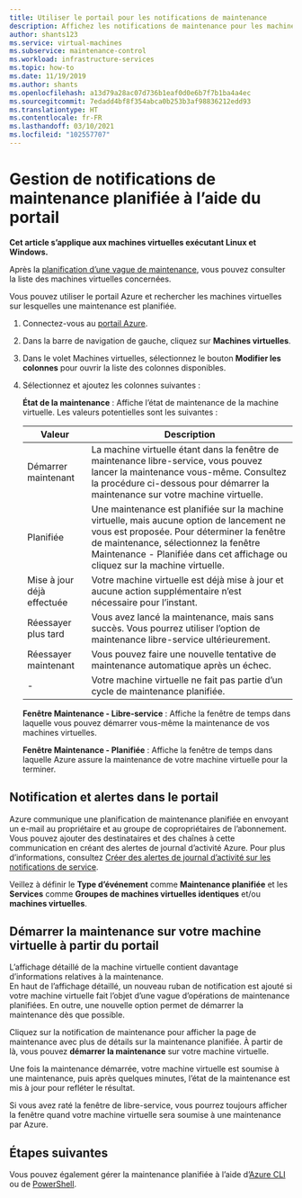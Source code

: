 ```yaml
---
title: Utiliser le portail pour les notifications de maintenance
description: Affichez les notifications de maintenance pour les machines virtuelles s’exécutant dans Azure et démarrez la maintenance en libre-service à l’aide du portail.
author: shants123
ms.service: virtual-machines
ms.subservice: maintenance-control
ms.workload: infrastructure-services
ms.topic: how-to
ms.date: 11/19/2019
ms.author: shants
ms.openlocfilehash: a13d79a28ac07d736b1eaf0d0e6b7f7b1ba4a4ec
ms.sourcegitcommit: 7edadd4bf8f354abca0b253b3af98836212edd93
ms.translationtype: HT
ms.contentlocale: fr-FR
ms.lasthandoff: 03/10/2021
ms.locfileid: "102557707"
---
```

# <a name="handling-planned-maintenance-notifications-using-the-portal"></a>Gestion de notifications de maintenance planifiée à l’aide du portail

**Cet article s’applique aux machines virtuelles exécutant Linux et Windows.**

Après la [planification d’une vague de maintenance](maintenance-notifications.md), vous pouvez consulter la liste des machines virtuelles concernées. 

Vous pouvez utiliser le portail Azure et rechercher les machines virtuelles sur lesquelles une maintenance est planifiée.

1. Connectez-vous au [portail Azure](https://portal.azure.com).

2. Dans la barre de navigation de gauche, cliquez sur **Machines virtuelles**.

3. Dans le volet Machines virtuelles, sélectionnez le bouton **Modifier les colonnes** pour ouvrir la liste des colonnes disponibles.

4. Sélectionnez et ajoutez les colonnes suivantes :

   **État de la maintenance** : Affiche l’état de maintenance de la machine virtuelle. Les valeurs potentielles sont les suivantes :
      
    | Valeur | Description |
    |-------|-------------|
    | Démarrer maintenant | La machine virtuelle étant dans la fenêtre de maintenance libre-service, vous pouvez lancer la maintenance vous-même. Consultez la procédure ci-dessous pour démarrer la maintenance sur votre machine virtuelle. | 
    | Planifiée | Une maintenance est planifiée sur la machine virtuelle, mais aucune option de lancement ne vous est proposée. Pour déterminer la fenêtre de maintenance, sélectionnez la fenêtre Maintenance - Planifiée dans cet affichage ou cliquez sur la machine virtuelle. | 
    | Mise à jour déjà effectuée | Votre machine virtuelle est déjà mise à jour et aucune action supplémentaire n’est nécessaire pour l’instant. | 
    | Réessayer plus tard | Vous avez lancé la maintenance, mais sans succès. Vous pourrez utiliser l’option de maintenance libre-service ultérieurement. | 
    | Réessayer maintenant | Vous pouvez faire une nouvelle tentative de maintenance automatique après un échec. | 
    | - | Votre machine virtuelle ne fait pas partie d’un cycle de maintenance planifiée. |

   **Fenêtre Maintenance - Libre-service** : Affiche la fenêtre de temps dans laquelle vous pouvez démarrer vous-même la maintenance de vos machines virtuelles.
   
   **Fenêtre Maintenance - Planifiée** : Affiche la fenêtre de temps dans laquelle Azure assure la maintenance de votre machine virtuelle pour la terminer. 



## <a name="notification-and-alerts-in-the-portal"></a>Notification et alertes dans le portail

Azure communique une planification de maintenance planifiée en envoyant un e-mail au propriétaire et au groupe de copropriétaires de l’abonnement. Vous pouvez ajouter des destinataires et des chaînes à cette communication en créant des alertes de journal d’activité Azure. Pour plus d’informations, consultez [Créer des alertes de journal d’activité sur les notifications de service](../service-health/alerts-activity-log-service-notifications-portal.md).

Veillez à définir le **Type d’événement** comme **Maintenance planifiée** et les **Services** comme **Groupes de machines virtuelles identiques** et/ou **machines virtuelles**.

## <a name="start-maintenance-on-your-vm-from-the-portal"></a>Démarrer la maintenance sur votre machine virtuelle à partir du portail

L’affichage détaillé de la machine virtuelle contient davantage d’informations relatives à la maintenance.  
En haut de l’affichage détaillé, un nouveau ruban de notification est ajouté si votre machine virtuelle fait l’objet d’une vague d’opérations de maintenance planifiées. En outre, une nouvelle option permet de démarrer la maintenance dès que possible. 


Cliquez sur la notification de maintenance pour afficher la page de maintenance avec plus de détails sur la maintenance planifiée. À partir de là, vous pouvez **démarrer la maintenance** sur votre machine virtuelle.

Une fois la maintenance démarrée, votre machine virtuelle est soumise à une maintenance, puis après quelques minutes, l’état de la maintenance est mis à jour pour refléter le résultat.

Si vous avez raté la fenêtre de libre-service, vous pourrez toujours afficher la fenêtre quand votre machine virtuelle sera soumise à une maintenance par Azure. 


## <a name="next-steps"></a>Étapes suivantes

Vous pouvez également gérer la maintenance planifiée à l’aide d’[Azure CLI](maintenance-notifications-cli.md) ou de [PowerShell](maintenance-notifications-powershell.md).
